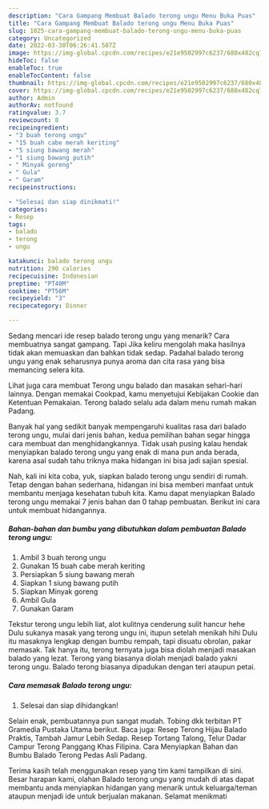 ```yaml
---
description: "Cara Gampang Membuat Balado terong ungu Menu Buka Puas"
title: "Cara Gampang Membuat Balado terong ungu Menu Buka Puas"
slug: 1025-cara-gampang-membuat-balado-terong-ungu-menu-buka-puas
category: Uncategorized
date: 2022-03-30T06:26:41.507Z
image: https://img-global.cpcdn.com/recipes/e21e9502997c6237/680x482cq70/balado-terong-ungu-foto-resep-utama.jpg
hideToc: false
enableToc: true
enableTocContent: false
thumbnail: https://img-global.cpcdn.com/recipes/e21e9502997c6237/680x482cq70/balado-terong-ungu-foto-resep-utama.jpg
cover: https://img-global.cpcdn.com/recipes/e21e9502997c6237/680x482cq70/balado-terong-ungu-foto-resep-utama.jpg
author: Admin
authorAv: notfound
ratingvalue: 3.7
reviewcount: 8
recipeingredient:
- "3 buah terong ungu"
- "15 buah cabe merah keriting"
- "5 siung bawang merah"
- "1 siung bawang putih"
- " Minyak goreng"
- " Gula"
- " Garam"
recipeinstructions:

- "Selesai dan siap dinikmati!"
categories:
- Resep
tags:
- balado
- terong
- ungu

katakunci: balado terong ungu 
nutrition: 290 calories
recipecuisine: Indonesian
preptime: "PT40M"
cooktime: "PT56M"
recipeyield: "3"
recipecategory: Dinner

---
```



Sedang mencari ide resep balado terong ungu yang menarik? Cara membuatnya sangat gampang. Tapi Jika keliru mengolah maka hasilnya tidak akan memuaskan dan bahkan tidak sedap. Padahal balado terong ungu yang enak seharusnya punya aroma dan cita rasa yang bisa memancing selera kita.


Lihat juga cara membuat Terong ungu balado dan masakan sehari-hari lainnya. Dengan memakai Cookpad, kamu menyetujui Kebijakan Cookie dan Ketentuan Pemakaian. Terong balado selalu ada dalam menu rumah makan Padang.

Banyak hal yang sedikit banyak mempengaruhi kualitas rasa dari balado terong ungu, mulai dari jenis bahan, kedua pemilihan bahan segar hingga cara membuat dan menghidangkannya. Tidak usah pusing kalau hendak menyiapkan balado terong ungu yang enak di mana pun anda berada, karena asal sudah tahu triknya maka hidangan ini bisa jadi sajian spesial.


Nah, kali ini kita coba, yuk, siapkan balado terong ungu sendiri di rumah. Tetap dengan bahan sederhana, hidangan ini bisa memberi manfaat untuk membantu menjaga kesehatan tubuh kita. Kamu dapat menyiapkan Balado terong ungu memakai 7 jenis bahan dan 0 tahap pembuatan. Berikut ini cara untuk membuat hidangannya.

<!--inarticleads1-->

##### Bahan-bahan dan bumbu yang dibutuhkan dalam pembuatan Balado terong ungu:

1. Ambil 3 buah terong ungu
1. Gunakan 15 buah cabe merah keriting
1. Persiapkan 5 siung bawang merah
1. Siapkan 1 siung bawang putih
1. Siapkan  Minyak goreng
1. Ambil  Gula
1. Gunakan  Garam


Tekstur terong ungu lebih liat, alot kulitnya cenderung sulit hancur hehe Dulu sukanya masak yang terong ungu ini, itupun setelah menikah hihi Dulu itu masaknya lengkap dengan bumbu rempah, tapi disuatu obrolan, pakar memasak. Tak hanya itu, terong ternyata juga bisa diolah menjadi masakan balado yang lezat. Terong yang biasanya diolah menjadi balado yakni terong ungu. Balado terong biasanya dipadukan dengan teri ataupun petai. 

<!--inarticleads2-->

##### Cara memasak Balado terong ungu:


1. Selesai dan siap dihidangkan!

Selain enak, pembuatannya pun sangat mudah. Tobing dkk terbitan PT Gramedia Pustaka Utama berikut. Baca juga: Resep Terong Hijau Balado Praktis, Tambah Jamur Lebih Sedap. Resep Tortang Talong, Telur Dadar Campur Terong Panggang Khas Filipina. Cara Menyiapkan Bahan dan Bumbu Balado Terong Pedas Asli Padang. 

Terima kasih telah menggunakan resep yang tim kami tampilkan di sini. Besar harapan kami, olahan Balado terong ungu yang mudah di atas dapat membantu anda menyiapkan hidangan yang menarik untuk keluarga/teman ataupun menjadi ide untuk berjualan makanan. Selamat menikmati
